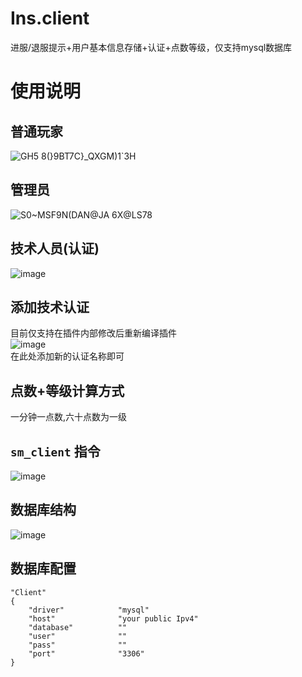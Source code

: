 # Ins.client

进服/退服提示+用户基本信息存储+认证+点数等级，仅支持mysql数据库

# 使用说明

## 普通玩家
![GH5 8(}9BT7C}_QXGM)1`3H](https://github.com/Airnoins/Ins.client/assets/90752140/9468d538-6105-4e62-b5de-90eb1a49b006)
<br>
## 管理员
![S0~MSF9N(DAN@JA 6X@LS78](https://github.com/Airnoins/Ins.client/assets/90752140/7a3e5446-180f-493b-b414-21196eef6c2b)
<br>
## 技术人员(认证)
![image](https://github.com/Airnoins/Ins.client/assets/90752140/8539e789-691e-4a23-a4e5-eac8e878e6e6)
<br>

## 添加技术认证
目前仅支持在插件内部修改后重新编译插件<br>
![image](https://github.com/Airnoins/Ins.client/assets/90752140/b45f8152-02af-4857-a939-7c6ee5fa0622)<br>
在此处添加新的认证名称即可

## 点数+等级计算方式

一分钟一点数,六十点数为一级

## `sm_client` 指令
![image](https://github.com/Airnoins/Ins.client/assets/90752140/2e632917-dfeb-48fc-8d73-e4b3cc043ee7)

## 数据库结构
![image](https://github.com/Airnoins/Ins.client/assets/90752140/eb8734f8-6571-485f-b02b-5335ecd8b2e0)


## 数据库配置
```
"Client"
{
	"driver"			"mysql"
	"host"				"your public Ipv4"
	"database"			""
	"user"				""
	"pass"				""
	"port"				"3306"
}
```
